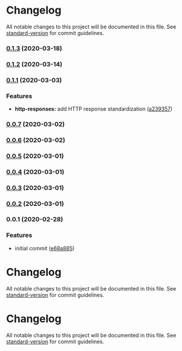 # Changelog

All notable changes to this project will be documented in this file. See [standard-version](https://github.com/conventional-changelog/standard-version) for commit guidelines.

### [0.1.3](https://github.com/cloudifyjs/restful/compare/v0.1.2...v0.1.3) (2020-03-18)

### [0.1.2](https://github.com/cloudifyjs/restful/compare/v0.1.1...v0.1.2) (2020-03-14)

### [0.1.1](https://github.com/cloudifyjs/restful/compare/v0.0.7...v0.1.1) (2020-03-03)


### Features

* **http-responses:** add HTTP response standardization ([a239357](https://github.com/cloudifyjs/restful/commit/a239357fb876af157bd98830f7df893bfc37b5e1))

### [0.0.7](https://github.com/cloudifyjs/restful/compare/v0.0.6...v0.0.7) (2020-03-02)

### [0.0.6](https://github.com/cloudifyjs/restful/compare/v0.0.5...v0.0.6) (2020-03-02)

### [0.0.5](https://github.com/cloudifyjs/restful/compare/v0.0.4...v0.0.5) (2020-03-01)

### [0.0.4](https://github.com/cloudifyjs/restful/compare/v0.0.3...v0.0.4) (2020-03-01)

### [0.0.3](https://github.com/cloudifyjs/restful/compare/v0.0.2...v0.0.3) (2020-03-01)

### [0.0.2](https://github.com/cloudifyjs/restful/compare/v0.0.1...v0.0.2) (2020-03-01)

### 0.0.1 (2020-02-28)


### Features

* initial commit ([e68a885](https://github.com/cloudifyjs/restful/commit/e68a885bcc51af5f814526cd86d1958f0b2168db))

# Changelog

All notable changes to this project will be documented in this file. See [standard-version](https://github.com/conventional-changelog/standard-version) for commit guidelines.

# Changelog

All notable changes to this project will be documented in this file. See [standard-version](https://github.com/conventional-changelog/standard-version) for commit guidelines.
